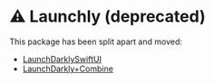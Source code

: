 # :warning: Launchly (deprecated)

This package has been split apart and moved:
- [LaunchDarklySwiftUI](https://github.com/ericlewis/LaunchDarklySwiftUI)
- [LaunchDarkly+Combine](https://github.com/ericlewis/LaunchDarkly-Combine)
